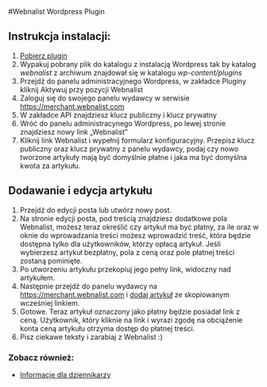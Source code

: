 #Webnalist Wordpress Plugin

## Instrukcja instalacji:
1. [Pobierz plugin](https://github.com/webnalist/WebnalistWordpress/archive/master.zip)
2. Wypakuj pobrany plik do katalogu z instalacją Wordpress tak by katalog *webnalist* z archiwum znajdował się w katalogu *wp-content/plugins*
3. Przejdź do panelu administracyjnego Wordpress, w zakładce Pluginy kliknij Aktywuj przy pozycji Webnalist
4. Zaloguj się do swojego panelu wydawcy w serwisie https://merchant.webnalist.com
5. W zakładce API znajdziesz klucz publiczny i klucz prywatny
6. Wróć do panelu administracynego Wordpress, po lewej stronie znajdziesz nowy link „Webnalist”
7. Kliknij link Webnalist i wypełnij formularz konfiguracyjny. Przepisz klucz publiczny oraz klucz prywatny z panelu wydawcy, podaj czy nowo tworzone artykuły mają być domyślnie płatne i jaka ma być domyślna kwota za artykułu.

## Dodawanie i edycja artykułu
1. Przejdź do edycji posta lub utwórz nowy post.
2. Na stronie edycji posta, pod treścią znajdziesz dodatkowe pola Webnalist, możesz teraz określić czy artykuł ma być płatny, za ile oraz w oknie do wprowadzania treści możesz wprowadzić treść, która będzie dostępna tylko dla użytkowników, którzy opłacą artykuł. Jeśli wybierzesz artykuł bezpłatny, pola z ceną oraz pole płatnej treści zostaną pominięte.
3. Po utworzeniu artykułu przekopiuj jego pełny link, widoczny nad artykułem.
4. Następnie przejdź do panelu wydawcy na https://merchant.webnalist.com i [dodaj artykuł](https://webnalist.com/merchant/docs/index.html#articles) ze skopiowanym wcześniej linkiem.
5. Gotowe. Teraz artykuł oznaczony jako płatny będzie posiadał link z ceną. Użytkownik, który kliknie na link i wyrazi zgodę na obciążenie konta ceną artykułu otrzyma dostęp do płatnej treści.
6. Pisz ciekawe teksty i zarabiaj z Webnalist :)

### Zobacz również:
- [Informacje dla dziennikarzy](https://webnalist.com/journalists)